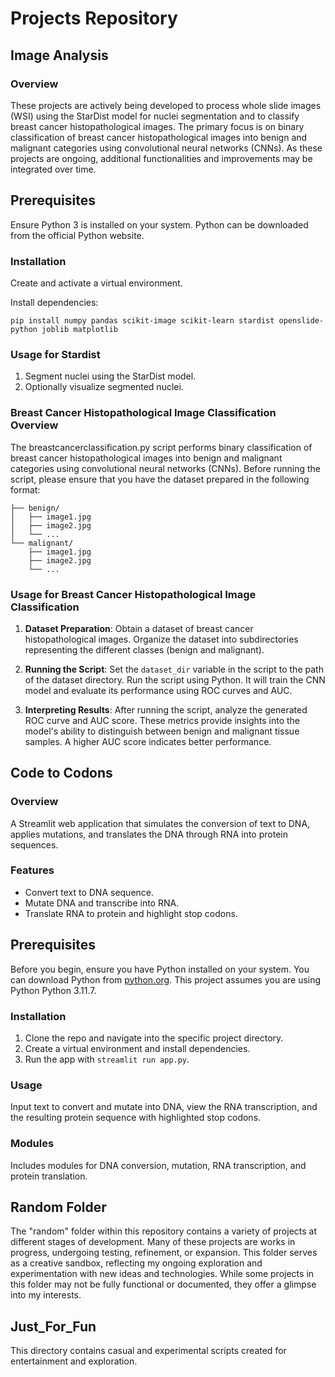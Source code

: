 # Projects Repository

## Image Analysis

### Overview
These projects are actively being developed to process whole slide images (WSI) using the StarDist model for nuclei segmentation and to classify breast cancer histopathological images. The primary focus is on binary classification of breast cancer histopathological images into benign and malignant categories using convolutional neural networks (CNNs). As these projects are ongoing, additional functionalities and improvements may be integrated over time.


## Prerequisites
Ensure Python 3 is installed on your system. Python can be downloaded from the official Python website.

### Installation
Create and activate a virtual environment.

Install dependencies:
```
pip install numpy pandas scikit-image scikit-learn stardist openslide-python joblib matplotlib
```

### Usage for Stardist 
1. Segment nuclei using the StarDist model.
2. Optionally visualize segmented nuclei.

### Breast Cancer Histopathological Image Classification Overview
The breastcancerclassification.py script performs binary classification of breast cancer histopathological images into benign and malignant categories using convolutional neural networks (CNNs). Before running the script, please ensure that you have the dataset prepared in the following format:

```dataset_dir/
├── benign/
│   ├── image1.jpg
│   ├── image2.jpg
│   └── ...
└── malignant/
    ├── image1.jpg
    ├── image2.jpg
    └── ...
```


### Usage for Breast Cancer Histopathological Image Classification

1. **Dataset Preparation**: Obtain a dataset of breast cancer histopathological images. Organize the dataset into subdirectories representing the different classes (benign and malignant).

2. **Running the Script**: Set the `dataset_dir` variable in the script to the path of the dataset directory. Run the script using Python. It will train the CNN model and evaluate its performance using ROC curves and AUC.

3. **Interpreting Results**: After running the script, analyze the generated ROC curve and AUC score. These metrics provide insights into the model's ability to distinguish between benign and malignant tissue samples. A higher AUC score indicates better performance.



## Code to Codons

### Overview
A Streamlit web application that simulates the conversion of text to DNA, applies mutations, and translates the DNA through RNA into protein sequences.

### Features
- Convert text to DNA sequence.
- Mutate DNA and transcribe into RNA.
- Translate RNA to protein and highlight stop codons.

## Prerequisites
Before you begin, ensure you have Python installed on your system. You can download Python from [python.org](https://www.python.org/downloads/). This project assumes you are using Python Python 3.11.7.

### Installation
1. Clone the repo and navigate into the specific project directory.
2. Create a virtual environment and install dependencies.
3. Run the app with `streamlit run app.py`.

### Usage
Input text to convert and mutate into DNA, view the RNA transcription, and the resulting protein sequence with highlighted stop codons.

### Modules
Includes modules for DNA conversion, mutation, RNA transcription, and protein translation.

## Random Folder

The "random" folder within this repository contains a variety of projects at different stages of development. Many of these projects are works in progress, undergoing testing, refinement, or expansion. This folder serves as a creative sandbox, reflecting my ongoing exploration and experimentation with new ideas and technologies. While some projects in this folder may not be fully functional or documented, they offer a glimpse into my interests.

## Just_For_Fun

This directory contains casual and experimental scripts created for entertainment and exploration.